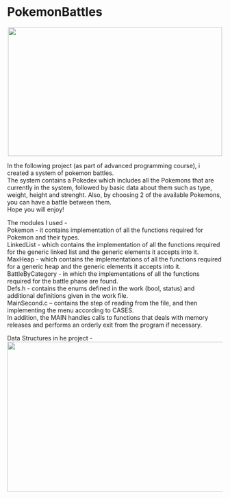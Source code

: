 # PokemonBattles
<p align="center">
<img src="https://media4.giphy.com/media/aNFT7eG2rIKK715uLk/giphy.gif" width="500" height="300"/>
</>


In the following project (as part of advanced programming course), i created a system of pokemon battles.     
The system contains a Pokedex which includes all the Pokemons that are currently in the system, followed by basic data about them
such as type, weight, height and strenght. Also, by choosing 2 of the available Pokemons, you can have a battle between them.    
Hope you will enjoy!

The modules I used -     
Pokemon - it contains implementation of all the functions required for Pokemon and their types.   
LinkedList - which contains the implementation of all the functions required for the generic linked list and the generic elements it accepts into it.    
MaxHeap - which contains the implementations of all the functions required for a generic heap and the generic elements it accepts into it.    
BattleByCategory - in which the implementations of all the functions required for the battle phase are found.   
Defs.h - contains the enums defined in the work (bool, status) and additional definitions given in the work file.    
MainSecond.c – contains the step of reading from the file, and then implementing the menu according to CASES.     
 In addition, the MAIN handles calls to functions that deals with memory releases and performs an orderly exit from the program if necessary.   
 
 Data Structures in he project -  
 <img src="https://user-images.githubusercontent.com/103626425/236801429-7ff0e8be-29e4-4600-9733-b18e86cf8e1d.png" width="600" height="350"/>



